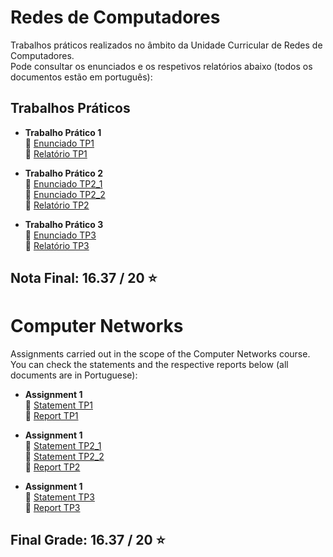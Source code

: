 # Redes de Computadores

Trabalhos práticos realizados no âmbito da Unidade Curricular de Redes de Computadores.  
Pode consultar os enunciados e os respetivos relatórios abaixo (todos os documentos estão em português):

## Trabalhos Práticos

- **Trabalho Prático 1**  
  📄 [Enunciado TP1](TP1/enunciado_tp1.pdf)  
  📝 [Relatório TP1](TP1/relatório_fase_1.pdf)

- **Trabalho Prático 2**  
  📄 [Enunciado TP2_1](TP2/enunciado_tp2_1.pdf)  
  📄 [Enunciado TP2_2](TP2/enunciado_tp2_2.pdf)  
  📝 [Relatório TP2](TP2/relatorio_tp2.pdf)

- **Trabalho Prático 3**  
  📄 [Enunciado TP3](TP3/enunciado_tp3.pdf)  
  📝 [Relatório TP3](TP3/relatorio_tp3.pdf)

## Nota Final: 16.37 / 20 ⭐️

# Computer Networks
Assignments carried out in the scope of the Computer Networks course.
You can check the statements and the respective reports below (all documents are in Portuguese):
- **Assignment 1**  
  📄 [Statement TP1](TP1/enunciado_tp1.pdf)  
  📝 [Report TP1](TP1/relatório_fase_1.pdf)

- **Assignment 1**  
  📄 [Statement TP2_1](TP2/enunciado_tp2_1.pdf)  
  📄 [Statement TP2_2](TP2/enunciado_tp2_2.pdf)  
  📝 [Report TP2](TP2/relatorio_tp2.pdf)

- **Assignment 1**  
  📄 [Statement TP3](TP3/enunciado_tp3.pdf)  
  📝 [Report TP3](TP3/relatorio_tp3.pdf)

## Final Grade: 16.37 / 20 ⭐️